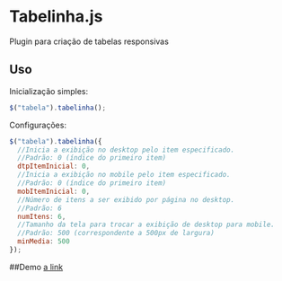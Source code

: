 # Tabelinha.js
Plugin para criação de tabelas responsivas

## Uso

Inicialização simples:

```js
$("tabela").tabelinha();
```

Configurações:

```js
$("tabela").tabelinha({
  //Inicia a exibição no desktop pelo item especificado.
  //Padrão: 0 (índice do primeiro item)
  dtpItemInicial: 0,
  //Inicia a exibição no mobile pelo item especificado.
  //Padrão: 0 (índice do primeiro item)
  mobItemInicial: 0,
  //Número de itens a ser exibido por página no desktop. 
  //Padrão: 6
  numItens: 6,
  //Tamanho da tela para trocar a exibição de desktop para mobile. 
  //Padrão: 500 (correspondente a 500px de largura)
  minMedia: 500
});
```

##Demo
[a link](https://catres.github.io/Tabelinha.js/)
